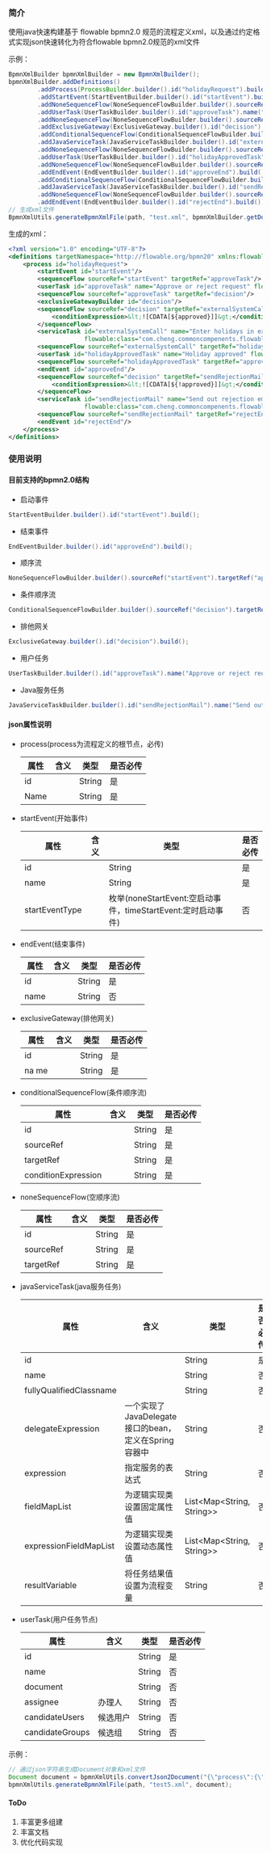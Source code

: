### 简介
使用java快速构建基于 flowable bpmn2.0 规范的流程定义xml，以及通过约定格式实现json快速转化为符合flowable bpmn2.0规范的xml文件

示例：
```java
BpmnXmlBuilder bpmnXmlBuilder = new BpmnXmlBuilder();
bpmnXmlBuilder.addDefinitions()
        .addProcess(ProcessBuilder.builder().id("holidayRequest").build())
        .addStartEvent(StartEventBuilder.builder().id("startEvent").build())
        .addNoneSequenceFlow(NoneSequenceFlowBuilder.builder().sourceRef("startEvent").targetRef("approveTask").build())
        .addUserTask(UserTaskBuilder.builder().id("approveTask").name("Approve or reject request").assignee("managers").build())
        .addNoneSequenceFlow(NoneSequenceFlowBuilder.builder().sourceRef("approveTask").targetRef("decision").build())
        .addExclusiveGateway(ExclusiveGateway.builder().id("decision").build())
        .addConditionalSequenceFlow(ConditionalSequenceFlowBuilder.builder().sourceRef("decision").targetRef("externalSystemCall").conditionExpression("<![CDATA[${approved}]]>").build())
        .addJavaServiceTask(JavaServiceTaskBuilder.builder().id("externalSystemCall").name("Enter holidays in external system").fullyQualifiedClassname("com.cheng.commoncompenents.flowable.CallExternalSystemDelegate").build())
        .addNoneSequenceFlow(NoneSequenceFlowBuilder.builder().sourceRef("externalSystemCall").targetRef("holidayApprovedTask").build())
        .addUserTask(UserTaskBuilder.builder().id("holidayApprovedTask").name("Holiday approved").assignee("${employee}").build())
        .addNoneSequenceFlow(NoneSequenceFlowBuilder.builder().sourceRef("holidayApprovedTask").targetRef("approveEnd").build())
        .addEndEvent(EndEventBuilder.builder().id("approveEnd").build())
        .addConditionalSequenceFlow(ConditionalSequenceFlowBuilder.builder().sourceRef("decision").targetRef("sendRejectionMail").conditionExpression("<![CDATA[${!approved}]]>").build())
        .addJavaServiceTask(JavaServiceTaskBuilder.builder().id("sendRejectionMail").name("Send out rejection email").fullyQualifiedClassname("com.cheng.commoncompenents.flowable.SendEmailDelegate").build())
        .addNoneSequenceFlow(NoneSequenceFlowBuilder.builder().sourceRef("sendRejectionMail").targetRef("rejectEnd").build())
        .addEndEvent(EndEventBuilder.builder().id("rejectEnd").build());
// 生成xml文件
BpmnXmlUtils.generateBpmnXmlFile(path, "test.xml", bpmnXmlBuilder.getDocument());
```

生成的xml：
```xml
<?xml version="1.0" encoding="UTF-8"?>
<definitions targetNamespace="http://flowable.org/bpmn20" xmlns:flowable="http://flowable.org/bpmn">
    <process id="holidayRequest">
        <startEvent id="startEvent"/>
        <sequenceFlow sourceRef="startEvent" targetRef="approveTask"/>
        <userTask id="approveTask" name="Approve or reject request" flowable:assignee="managers"/>
        <sequenceFlow sourceRef="approveTask" targetRef="decision"/>
        <exclusiveGatewayBuilder id="decision"/>
        <sequenceFlow sourceRef="decision" targetRef="externalSystemCall">
            <conditionExpression>&lt;![CDATA[${approved}]]&gt;</conditionExpression>
        </sequenceFlow>
        <serviceTask id="externalSystemCall" name="Enter holidays in external system"
                     flowable:class="com.cheng.commoncompenents.flowable.CallExternalSystemDelegate"/>
        <sequenceFlow sourceRef="externalSystemCall" targetRef="holidayApprovedTask"/>
        <userTask id="holidayApprovedTask" name="Holiday approved" flowable:assignee="${employee}"/>
        <sequenceFlow sourceRef="holidayApprovedTask" targetRef="approveEnd"/>
        <endEvent id="approveEnd"/>
        <sequenceFlow sourceRef="decision" targetRef="sendRejectionMail">
            <conditionExpression>&lt;![CDATA[${!approved}]]&gt;</conditionExpression>
        </sequenceFlow>
        <serviceTask id="sendRejectionMail" name="Send out rejection email"
                     flowable:class="com.cheng.commoncompenents.flowable.SendEmailDelegate"/>
        <sequenceFlow sourceRef="sendRejectionMail" targetRef="rejectEnd"/>
        <endEvent id="rejectEnd"/>
    </process>
</definitions>
```

### 使用说明
#### 目前支持的bpmn2.0结构
* 启动事件
```java
StartEventBuilder.builder().id("startEvent").build();
```
* 结束事件
```java
EndEventBuilder.builder().id("approveEnd").build();
```
* 顺序流
```java
NoneSequenceFlowBuilder.builder().sourceRef("startEvent").targetRef("approveTask").build();
```
* 条件顺序流
```java
ConditionalSequenceFlowBuilder.builder().sourceRef("decision").targetRef("externalSystemCall").conditionExpression("<![CDATA[${approved}]]>").build()
```
* 排他网关
```java
ExclusiveGateway.builder().id("decision").build();
```
* 用户任务
```java
UserTaskBuilder.builder().id("approveTask").name("Approve or reject request").assignee("managers").build();
```

* Java服务任务
```java
JavaServiceTaskBuilder.builder().id("sendRejectionMail").name("Send out rejection email").fullyQualifiedClassname("com.cheng.commoncompenents.flowable.SendEmailDelegate").build()
```

#### json属性说明
* process(process为流程定义的根节点，必传)

  | 属性 | 含义 | 类型   | 是否必传 |
  | ---- | ---- | ------ | -------- |
  | id   |      | String | 是       |
  | Name |      | String | 是       |

* startEvent(开始事件)

  | 属性           | 含义 | 类型                                                         | 是否必传 |
  | -------------- | ---- | ------------------------------------------------------------ | -------- |
  | id             |      | String                                                       | 是       |
  | name           |      | String                                                       | 是       |
  | startEventType |      | 枚举(noneStartEvent:空启动事件，timeStartEvent:定时启动事件) | 否       |

* endEvent(结束事件)

  | 属性 | 含义 | 类型   | 是否必传 |
  | ---- | ---- | ------ | -------- |
  | id   |      | String | 是       |
  | name |      | String | 否       |

* exclusiveGateway(排他网关)

  | 属性  | 含义 | 类型   | 是否必传 |
  | ----- | ---- | ------ | -------- |
  | id    |      | String | 是       |
  | na me |      | String | 是       |

* conditionalSequenceFlow(条件顺序流)

  | 属性                | 含义 | 类型   | 是否必传 |
  | ------------------- | ---- | ------ | -------- |
  | id                  |      | String | 是       |
  | sourceRef           |      | String | 是       |
  | targetRef           |      | String | 是       |
  | conditionExpression |      | String | 是       |

* noneSequenceFlow(空顺序流)

  | 属性      | 含义 | 类型   | 是否必传 |
  | --------- | ---- | ------ | -------- |
  | id        |      | String | 是       |
  | sourceRef |      | String | 是       |
  | targetRef |      | String | 是       |

* javaServiceTask(java服务任务)

  | 属性                    | 含义                                                 | 类型                      | 是否必传 |
  | ----------------------- | ---------------------------------------------------- | ------------------------- | -------- |
  | id                      |                                                      | String                    | 是       |
  | name                    |                                                      | String                    | 否       |
  | fullyQualifiedClassname |                                                      | String                    | 否       |
  | delegateExpression      | 一个实现了JavaDelegate接口的bean，定义在Spring容器中 | String                    | 否       |
  | expression              | 指定服务的表达式                                     | String                    | 否       |
  | fieldMapList            | 为逻辑实现类设置固定属性值                           | List<Map<String, String>> | 否       |
  | expressionFieldMapList  | 为逻辑实现类设置动态属性值                           | List<Map<String, String>> | 否       |
  | resultVariable          | 将任务结果值设置为流程变量                           | String                    | 否       |

* userTask(用户任务节点)

  | 属性            | 含义     | 类型   | 是否必传 |
  | --------------- | -------- | ------ | -------- |
  | id              |          | String | 是       |
  | name            |          | String | 否       |
  | document        |          | String | 否       |
  | assignee        | 办理人   | String | 否       |
  | candidateUsers  | 候选用户 | String | 否       |
  | candidateGroups | 候选组   | String | 否       |

示例：
```java
// 通过json字符串生成Document对象和xml文件
Document document = bpmnXmlUtils.convertJson2Document("{\"process\":{\"id\":\"processId\",\"name\":\"processName\"},\"startEvent\":{\"id\":\"startEventId\",\"name\":\"startEventName\",\"startEventType\":\"noneStartEvent\"}}\n");
bpmnXmlUtils.generateBpmnXmlFile(path, "test5.xml", document);
```

#### ToDo
1. 丰富更多组建
2. 丰富文档
3. 优化代码实现